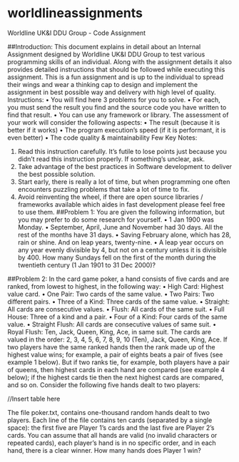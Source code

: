 # worldlineassignments

Worldline UK&I DDU Group - Code Assignment

##Introduction:
This document explains in detail about an Internal Assignment designed by Worldline UK&I DDU Group to test
various programming skills of an individual. Along with the assignment details it also provides detailed instructions
that should be followed while executing this assignment.
This is a fun assignment and is up to the individual to spread their wings and wear a thinking cap to design and
implement the assignment in best possible way and delivery with high level of quality.
Instructions:
• You will find here 3 problems for you to solve.
• For each, you must send the result you find and the source code you have written to find that result.
• You can use any framework or library.
The assessment of your work will consider the following aspects:
• The result (because it is better if it works)
• The program execution’s speed (if it is performant, it is even better)
• The code quality & maintainability
Few Key Notes:
1. Read this instruction carefully. It’s futile to lose points just because you didn’t read this instruction properly.
If something’s unclear, ask.
2. Take advantage of the best practices in Software development to deliver the best possible solution.
3. Start early, there is really a lot of time, but when programming one often encounters puzzling problems that
take a lot of time to fix.
4. Avoid reinventing the wheel, if there are open source libraries / frameworks available which aides in fast
development please feel free to use them.
##Problem 1:
You are given the following information, but you may prefer to do some research for yourself.
• 1 Jan 1900 was Monday.
• September, April, June and November had 30 days. All the rest of the months have 31 days.
• Saving February alone, which has 28, rain or shine. And on leap years, twenty-nine.
• A leap year occurs on any year evenly divisible by 4, but not on a century unless it is divisible by 400.
How many Sundays fell on the first of the month during the twentieth century (1 Jan 1901 to 31 Dec 2000)?


##Problem 2:
In the card game poker, a hand consists of five cards and are ranked, from lowest to highest, in the following way:
• High Card: Highest value card.
• One Pair: Two cards of the same value.
• Two Pairs: Two different pairs.
• Three of a Kind: Three cards of the same value.
• Straight: All cards are consecutive values.
• Flush: All cards of the same suit.
• Full House: Three of a kind and a pair.
• Four of a Kind: Four cards of the same value.
• Straight Flush: All cards are consecutive values of same suit.
• Royal Flush: Ten, Jack, Queen, King, Ace, in same suit.
The cards are valued in the order: 2, 3, 4, 5, 6, 7, 8, 9, 10 (Ten), Jack, Queen, King, Ace.
If two players have the same ranked hands then the rank made up of the highest value wins; for example, a pair of
eights beats a pair of fives (see example 1 below).
But if two ranks tie, for example, both players have a pair of queens, then highest cards in each hand are compared
(see example 4 below); if the highest cards tie then the next highest cards are compared, and so on. Consider the
following five hands dealt to two players:

//Insert table here


The file poker.txt, contains one-thousand random hands dealt to two players. Each line of the file contains ten cards
(separated by a single space): the first five are Player 1’s cards and the last five are Player 2’s cards.
You can assume that all hands are valid (no invalid characters or repeated cards), each player’s hand is in no specific
order, and in each hand, there is a clear winner.
How many hands does Player 1 win?
